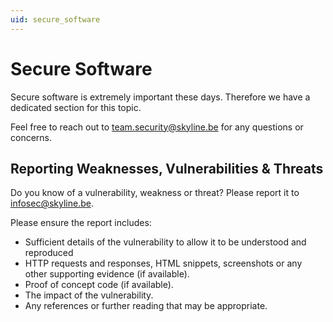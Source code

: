 ```yaml
---
uid: secure_software
---
```


# Secure Software

Secure software is extremely important these days. Therefore we have a dedicated section for this topic.

Feel free to reach out to [team.security@skyline.be](mailto:team.security@skyline.be) for any questions or concerns.

## Reporting Weaknesses, Vulnerabilities &amp; Threats

Do you know of a vulnerability, weakness or threat? 
Please report it to [infosec@skyline.be](mailto:infosec@skyline.be).

Please ensure the report includes:
- Sufficient details of the vulnerability to allow it to be understood and reproduced
- HTTP requests and responses, HTML snippets, screenshots or any other supporting evidence (if available).
- Proof of concept code (if available).
- The impact of the vulnerability.
- Any references or further reading that may be appropriate.
